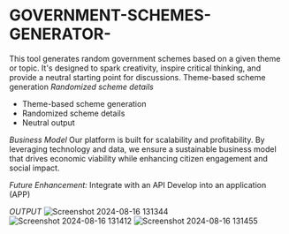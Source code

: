 # GOVERNMENT-SCHEMES-GENERATOR-
This tool generates random government schemes based on a given theme or topic. It's designed to spark creativity, inspire critical thinking, and provide a neutral starting point for discussions.
 Theme-based scheme generation
 *Randomized scheme details*
- Theme-based scheme generation
- Randomized scheme details
- Neutral output

*Business Model*
Our platform is built for scalability and profitability. By leveraging technology and data, we ensure a sustainable business model that drives economic viability while enhancing citizen engagement and social impact.

*Future Enhancement:*
Integrate with an API
Develop into an application (APP)

*OUTPUT*
![Screenshot 2024-08-16 131344](https://github.com/user-attachments/assets/5617fcaf-4e6f-4a1e-a2fc-c2ff7ddabb96)
![Screenshot 2024-08-16 131412](https://github.com/user-attachments/assets/07bbcf11-4b90-4cb9-ae8b-a5ce5efd7f27)
![Screenshot 2024-08-16 131455](https://github.com/user-attachments/assets/f30e3447-fa84-40e2-b797-0cd862e3cecc)


  




 

